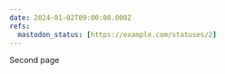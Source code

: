 ```yaml
---
date: 2024-01-02T09:00:00.000Z
refs:
  mastodon_status: [https://example.com/statuses/2]
---
```


Second page
